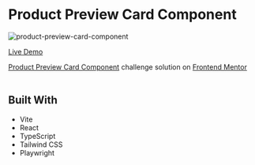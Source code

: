 # Product Preview Card Component

![product-preview-card-component](https://github.com/user-attachments/assets/f571aac4-675b-4179-83fa-b2b900e2ec25)

[Live Demo](http://achal-socials.vercel.app/github/frontendmentor/newbie/product-preview-card-component/)

[Product Preview Card Component](https://www.frontendmentor.io/challenges/product-preview-card-component-GO7UmttRfa) challenge solution on [Frontend Mentor](https://www.frontendmentor.io)
<br><br>

## Built With

- Vite
- React
- TypeScript
- Tailwind CSS
- Playwright
